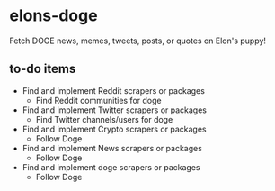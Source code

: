 # elons-doge

Fetch DOGE news, memes, tweets, posts, or quotes on Elon's puppy!

## to-do items

- Find and implement Reddit scrapers or packages
  - Find Reddit communities for doge
- Find and implement Twitter scrapers or packages
  - Find Twitter channels/users for doge
- Find and implement Crypto scrapers or packages
  - Follow Doge
- Find and implement News scrapers or packages
    - Follow Doge
- Find and implement doge scrapers or packages
    - Follow Doge